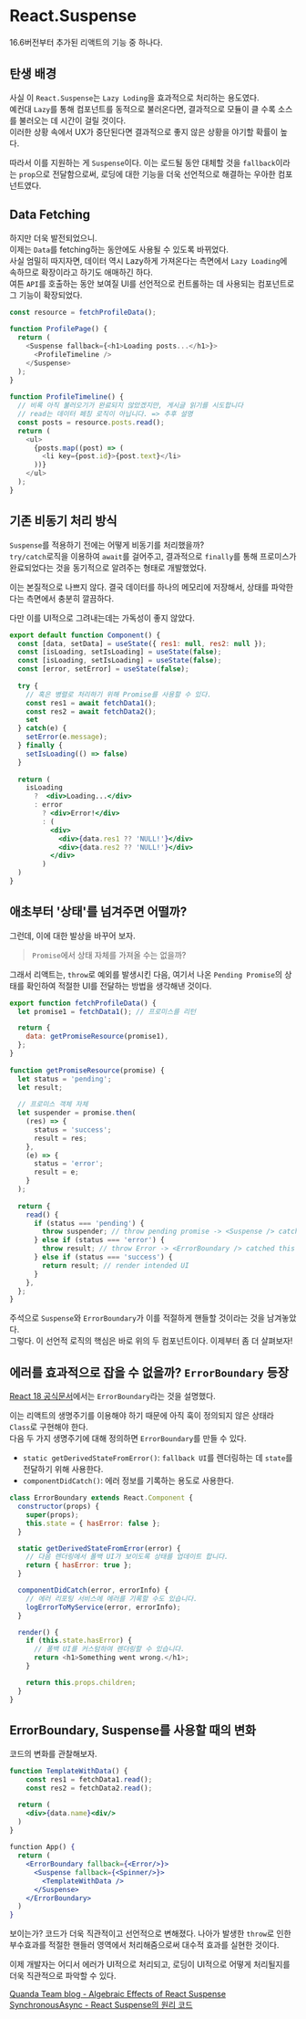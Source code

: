 # React.Suspense

16.6버전부터 추가된 리액트의 기능 중 하나다.

## 탄생 배경

사실 이 `React.Suspense`는 `Lazy Loding`을 효과적으로 처리하는 용도였다.  
예컨대 `Lazy`를 통해 컴포넌트를 동적으로 불러온다면, 결과적으로 모듈이 클 수록 소스를 불러오는 데 시간이 걸릴 것이다.  
이러한 상황 속에서 UX가 중단된다면 결과적으로 좋지 않은 상황을 야기할 확률이 높다.

따라서 이를 지원하는 게 `Suspense`이다. 이는 로드될 동안 대체할 것을 `fallback`이라는 `prop`으로 전달함으로써, 로딩에 대한 기능을 더욱 선언적으로 해결하는 우아한 컴포넌트였다.

## Data Fetching

하지만 더욱 발전되었으니.  
이제는 `Data`를 fetching하는 동안에도 사용될 수 있도록 바뀌었다.  
사실 엄밀히 따지자면, 데이터 역시 Lazy하게 가져온다는 측면에서 `Lazy Loading`에 속하므로 확장이라고 하기도 애매하긴 하다.  
여튼 `API`를 호출하는 동안 보여질 UI를 선언적으로 컨트롤하는 데 사용되는 컴포넌트로 그 기능이 확장되었다.

```js
const resource = fetchProfileData();
​
function ProfilePage() {
  return (
    <Suspense fallback={<h1>Loading posts...</h1>}>
      <ProfileTimeline />
    </Suspense>
  );
}
​
function ProfileTimeline() {
  // 비록 아직 불러오기가 완료되지 않았겠지만, 게시글 읽기를 시도합니다
  // read는 데이터 페칭 로직이 아닙니다. => 추후 설명
  const posts = resource.posts.read();
  return (
    <ul>
      {posts.map((post) => (
        <li key={post.id}>{post.text}</li>
      ))}
    </ul>
  );
}
```

## 기존 비동기 처리 방식

`Suspense`를 적용하기 전에는 어떻게 비동기를 처리했을까?  
`try/catch`로직을 이용하여 `await`를 걸어주고, 결과적으로 `finally`를 통해 프로미스가 완료되었다는 것을 동기적으로 알려주는 형태로 개발했었다.  

이는 본질적으로 나쁘지 않다. 결국 데이터를 하나의 메모리에 저장해서, 상태를 파악한다는 측면에서 충분히 깔끔하다.  

다만 이를 UI적으로 그려내는데는 가독성이 좋지 않았다.

```jsx
export default function Component() {
  const [data, setData] = useState({ res1: null, res2: null });
  const [isLoading, setIsLoading] = useState(false);
  const [isLoading, setIsLoading] = useState(false);
  const [error, setError] = useState(false);
  
  try {
    // 혹은 병렬로 처리하기 위해 Promise를 사용할 수 있다.
    const res1 = await fetchData1();
    const res2 = await fetchData2();
    set
  } catch(e) {
    setError(e.message);
  } finally {
    setIsLoading(() => false)
  }
  
  return (
    isLoading 
      ?  <div>Loading...</div>
      : error 
        ? <div>Error!</div> 
        : (
          <div>
            <div>{data.res1 ?? 'NULL!'}</div>
            <div>{data.res2 ?? 'NULL!'}</div>
          </div> 
        )
  )
}
```

## 애초부터 '상태'를 넘겨주면 어떨까? 

그런데, 이에 대한 발상을 바꾸어 보자.  

> `Promise`에서 상태 자체를 가져올 수는 없을까?

그래서 리액트는, `throw`로 예외를 발생시킨 다음, 여기서 나온 `Pending Promise`의 상태를 확인하여 적절한 UI를 전달하는 방법을 생각해낸 것이다.

```js
export function fetchProfileData() {
  let promise1 = fetchData1(); // 프로미스를 리턴

  return {
    data: getPromiseResource(promise1),
  };
}
​
function getPromiseResource(promise) {
  let status = 'pending';
  let result;
​
  // 프로미스 객체 자체
  let suspender = promise.then(
    (res) => {
      status = 'success';
      result = res;
    },
    (e) => {
      status = 'error';
      result = e;
    }
  );
​
  return {
    read() {
      if (status === 'pending') {
        throw suspender; // throw pending promise -> <Suspense /> catched this
      } else if (status === 'error') {
        throw result; // throw Error -> <ErrorBoundary /> catched this error
      } else if (status === 'success') {
        return result; // render intended UI
      }
    },
  };
}
```

주석으로 `Suspense`와 `ErrorBoundary`가 이를 적절하게 핸들할 것이라는 것을 남겨놓았다.  
그렇다. 이 선언적 로직의 핵심은 바로 위의 두 컴포넌트이다. 이제부터 좀 더 살펴보자!

## 에러를 효과적으로 잡을 수 없을까? `ErrorBoundary` 등장

[React 18 공식문서](https://ko.reactjs.org/docs/error-boundaries.html)에서는 `ErrorBoundary`라는 것을 설명했다.

이는 리액트의 생명주기를 이용해야 하기 때문에 아직 훅이 정의되지 않은 상태라 `Class`로 구현해야 한다.  
다음 두 가지 생명주기에 대해 정의하면 `ErrorBoundary`를 만들 수 있다.

+ `static getDerivedStateFromError()`: `fallback UI`를 렌더링하는 데 `state`를 전달하기 위해 사용한다.
+  `componentDidCatch()`: 에러 정보를 기록하는 용도로 사용한다.
  
```js
class ErrorBoundary extends React.Component {
  constructor(props) {
    super(props);
    this.state = { hasError: false };
  }

  static getDerivedStateFromError(error) {
    // 다음 렌더링에서 폴백 UI가 보이도록 상태를 업데이트 합니다.
    return { hasError: true };
  }

  componentDidCatch(error, errorInfo) {
    // 에러 리포팅 서비스에 에러를 기록할 수도 있습니다.
    logErrorToMyService(error, errorInfo);
  }

  render() {
    if (this.state.hasError) {
      // 폴백 UI를 커스텀하여 렌더링할 수 있습니다.
      return <h1>Something went wrong.</h1>;
    }

    return this.props.children;
  }
}
```

## ErrorBoundary, Suspense를 사용할 때의 변화

코드의 변화를 관찰해보자.

```jsx
function TemplateWithData() {
    const res1 = fetchData1.read();
    const res2 = fetchData2.read();

  return (
    <div>{data.name}<div/>
  )
}
​
function App() {
  return (
    <ErrorBoundary fallback={<Error/>}>
      <Suspense fallback={<Spinner/>}>
        <TemplateWithData />
      </Suspense>
    </ErrorBoundary>
  )
}
```

보이는가? 코드가 더욱 직관적이고 선언적으로 변해졌다. 
나아가 발생한 `throw`로 인한 부수효과를 적절한 핸들러 영역에서 처리해줌으로써 대수적 효과를 실현한 것이다. 

이제 개발자는 어디서 에러가 UI적으로 처리되고, 로딩이 UI적으로 어떻게 처리될지를 더욱 직관적으로 파악할 수 있다.



[Quanda Team blog - Algebraic Effects of React Suspense](https://blog.mathpresso.com/algebraic-effects-of-react-suspense-157b49807ea0)
[SynchronousAsync - React Suspense의 원리 코드](https://gist.github.com/sebmarkbage/2c7acb6210266045050632ea611aebee)